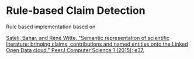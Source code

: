 # Rule-based Claim Detection

Rule based implementation based on 

[Sateli, Bahar, and René Witte. "Semantic representation of scientific literature: bringing claims, contributions and named entities onto the Linked Open Data cloud." PeerJ Computer Science 1 (2015): e37.](https://peerj.com/articles/cs-37/)